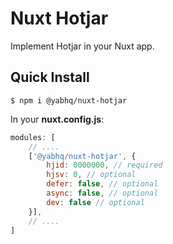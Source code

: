 
# Nuxt Hotjar

Implement Hotjar in your Nuxt app.

## Quick Install


```
$ npm i @yabhq/nuxt-hotjar
```
In your **nuxt.config.js**:
```JavaScript
modules: [
    // ....
    ['@yabhq/nuxt-hotjar', { 
        hjid: 0000000, // required
        hjsv: 0, // optional
        defer: false, // optional
        async: false, // optional
        dev: false // optional
    }],
    // ....
]
```
